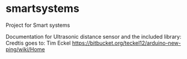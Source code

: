# smartsystems
Project for Smart systems


Documentation for Ultrasonic distance sensor and the included library:
Credtis goes to: Tim Eckel
https://bitbucket.org/teckel12/arduino-new-ping/wiki/Home
